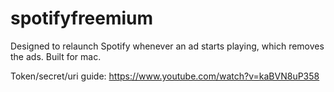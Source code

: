# spotifyfreemium

Designed to relaunch Spotify whenever an ad starts playing, which removes the ads.
Built for mac.

Token/secret/uri guide: https://www.youtube.com/watch?v=kaBVN8uP358 
